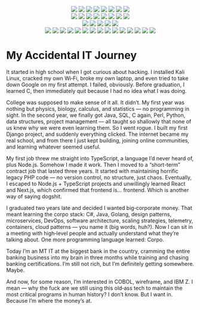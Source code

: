 <div align="center">
  <img src="https://img.shields.io/badge/typescript-3178C6.svg?&style=for-the-badge&logo=TypeScript&logoColor=white"/>
  <img src="https://img.shields.io/badge/csharp-512BD4.svg?&style=for-the-badge&logo=sharp&logoColor=white"/>
  <img src="https://img.shields.io/badge/rust-000000.svg?&style=for-the-badge&logo=Rust&logoColor=white"/>
  <img src="https://img.shields.io/badge/golang-00ADD8.svg?&style=for-the-badge&logo=Go&logoColor=white"/>
  <img src="https://img.shields.io/badge/bash-4EAA25.svg?&style=for-the-badge&logo=GNU%20Bash&logoColor=white"/>
  <img src="https://img.shields.io/badge/javascript-F7DF1E.svg?&style=for-the-badge&logo=JavaScript&logoColor=black"/>
  <img src="https://img.shields.io/badge/php-777BB4.svg?&style=for-the-badge&logo=PHP&logoColor=white"/>
  <img src="https://img.shields.io/badge/python-3776AB.svg?&style=for-the-badge&logo=Python&logoColor=white"/>
</div>
<div align="center">
  <img src="https://img.shields.io/badge/nestjs-E0234E.svg?&style=for-the-badge&logo=NestJS&logoColor=white"/>
  <img src="https://img.shields.io/badge/next.js-000000.svg?&style=for-the-badge&logo=Next.js&logoColor=white"/>
  <img src="https://img.shields.io/badge/react-61DAFB.svg?&style=for-the-badge&logo=React&logoColor=black"/>
  <img src="https://img.shields.io/badge/vue.js-4FC08D.svg?&style=for-the-badge&logo=Vue.js&logoColor=white"/>
  <img src="https://img.shields.io/badge/.net-512BD4.svg?&style=for-the-badge&logo=.NET&logoColor=white"/>
  <img src="https://img.shields.io/badge/tokio-000000.svg?&style=for-the-badge&logo=Tokio&logoColor=white"/>
  <img src="https://img.shields.io/badge/actix-000000.svg?&style=for-the-badge&logo=Actix&logoColor=white"/>
  <img src="https://img.shields.io/badge/laravel-FF2D20.svg?&style=for-the-badge&logo=Laravel&logoColor=white"/>
</div>
<div align="center">
  <img src="https://img.shields.io/badge/postgresql-4169E1.svg?&style=for-the-badge&logo=PostgreSQL&logoColor=white"/>
  <img src="https://img.shields.io/badge/redis-FF4438.svg?&style=for-the-badge&logo=Redis&logoColor=white"/>
  <img src="https://img.shields.io/badge/mongodb-47A248.svg?&style=for-the-badge&logo=MongoDB&logoColor=white"/>
  <img src="https://img.shields.io/badge/surrealdb-FF00A0.svg?&style=for-the-badge&logo=SurrealDB&logoColor=white"/>
  <img src="https://img.shields.io/badge/prometheus-E6522C.svg?&style=for-the-badge&logo=Prometheus&logoColor=white"/>
</div>
<div align="center">
  <img src="https://img.shields.io/badge/arch-1793D1.svg?&style=for-the-badge&logo=Arch%20Linux&logoColor=white"/>
  <img src="https://img.shields.io/badge/red_hat-EE0000.svg?&style=for-the-badge&logo=Red%20Hat&logoColor=white"/>
  <img src="https://img.shields.io/badge/neovim-57A143.svg?&style=for-the-badge&logo=Neovim&logoColor=white"/>
  <img src="https://img.shields.io/badge/git-F05032.svg?&style=for-the-badge&logo=Git&logoColor=white"/>
  <img src="https://img.shields.io/badge/github-181717.svg?&style=for-the-badge&logo=Github&logoColor=white"/>
  <img src="https://img.shields.io/badge/docker-2496ED.svg?&style=for-the-badge&logo=Docker&logoColor=white"/>
  <img src="https://img.shields.io/badge/nginx-009639.svg?&style=for-the-badge&logo=Nginx&logoColor=white"/>
  <img src="https://img.shields.io/badge/terraform-844FBA.svg?&style=for-the-badge&logo=Terraform&logoColor=white"/>
  <img src="https://img.shields.io/badge/ansible-EE0000.svg?&style=for-the-badge&logo=Ansible&logoColor=white"/>
  <img src="https://img.shields.io/badge/github_actions-2088FF.svg?&style=for-the-badge&logo=GitHub%20Actions&logoColor=white"/>
  <img src="https://img.shields.io/badge/jenkins-D24939.svg?&style=for-the-badge&logo=Jenkins&logoColor=white"/>
  <img src="https://img.shields.io/badge/vault-FFEC6E.svg?&style=for-the-badge&logo=Vault&logoColor=black"/>
  <img src="https://img.shields.io/badge/grafana-F46800.svg?&style=for-the-badge&logo=Grafana&logoColor=white"/>
  <img src="https://img.shields.io/badge/kubernetes-326CE5.svg?&style=for-the-badge&logo=Kubernetes&logoColor=white"/>
  <img src="https://img.shields.io/badge/openshift-EE0000.svg?&style=for-the-badge&logo=Red%20Hat%20Open%20Shift&logoColor=white"/>
</div>

# My Accidental IT Journey

It started in high school when I got curious about hacking. I installed Kali Linux, cracked my own Wi‑Fi, broke my own laptop, and even tried to take down Google on my first attempt. I failed, obviously. Before graduation, I learned C, then immediately quit because I had no idea what I was doing.

College was supposed to make sense of it all. It didn’t. My first year was nothing but physics, biology, calculus, and statistics — no programming in sight. In the second year, we finally got Java, SQL, C again, Perl, Python, data structures, project management — all taught so shallowly that none of us knew why we were even learning them. So I went rogue. I built my first Django project, and suddenly everything clicked. The internet became my real school, and from there I just kept building, joining online communities, and learning whatever seemed useful.

My first job threw me straight into TypeScript, a language I’d never heard of, plus Node.js. Somehow I made it work. Then I moved to a “short-term” contract job that lasted three years. It started with maintaining horrific legacy PHP code — no version control, no structure, just chaos. Eventually, I escaped to Node.js + TypeScript projects and unwillingly learned React and Next.js, which confirmed that frontend is… frontend. Which is another way of saying dogshit.

I graduated two years late and decided I wanted big‑corporate money. That meant learning the corpo stack: C#, Java, Golang, design patterns, microservices, DevOps, software architecture, scaling strategies, telemetry, containers, cloud patterns — you name it (big words, huh?). Now I can sit in a meeting with high‑level people and actually understand what they’re talking about. One more programming language learned: Corpo.

Today I’m an MT IT at the biggest bank in the country, cramming the entire banking business into my brain in three months while training and chasing banking certifications. I’m still not rich, but I’m definitely getting somewhere. Maybe.

And now, for some reason, I’m interested in COBOL, wireframe, and IBM Z. I mean — why the fuck are we still using this old‑ass tech to maintain the most critical programs in human history? I don’t know. But I want in. Because I’m where the money’s at.
